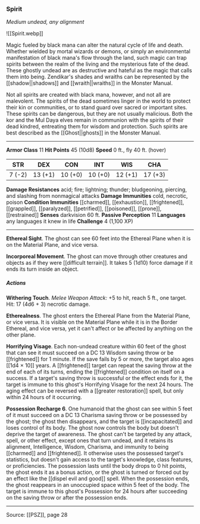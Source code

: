 ### Spirit
_Medium undead, any alignment_

![[Spirit.webp]]

Magic fueled by black mana can alter the natural cycle of life and death. Whether wielded by mortal wizards or demons, or simply an environmental manifestation of black mana's flow through the land, such magic can trap spirits between the realm of the living and the mysterious fate of the dead. These ghostly undead are as destructive and hateful as the magic that calls them into being. Zendikar's shades and wraiths can be represented by the [[shadow||shadows]] and [[wraith||wraiths]] in the Monster Manual.

Not all spirits are created with black mana, however, and not all are malevolent. The spirits of the dead sometimes linger in the world to protect their kin or communities, or to stand guard over sacred or important sites. These spirits can be dangerous, but they are not usually malicious. Both the kor and the Mul Daya elves remain in communion with the spirits of their dead kindred, entreating them for wisdom and protection. Such spirits are best described as the [[Ghost||ghosts]] in the Monster Manual.



---

**Armor Class** 11
**Hit Points** 45 (10d8)
**Speed** 0 ft., fly 40 ft. (hover)

| STR     | DEX     | CON     | INT     | WIS     | CHA     |
|---------|---------|---------|---------|---------|---------|
| 7 (-2) | 13 (+1) | 10 (+0) | 10 (+0) | 12 (+1) | 17 (+3) |

**Damage Resistances** acid; fire; lightning; thunder; bludgeoning, piercing, and slashing from nonmagical attacks
**Damage Immunities** cold, necrotic, poison
**Condition Immunities** [[charmed]], [[exhaustion]], [[frightened]], [[grappled]], [[paralyzed]], [[petrified]], [[poisoned]], [[prone]], [[restrained]]
**Senses** darkvision 60 ft.
**Passive Perception** 11
**Languages** any languages it knew in life
**Challenge** 4 (1,100 XP)

---

**Ethereal Sight**. The ghost can see 60 feet into the Ethereal Plane when it is on the Material Plane, and vice versa.

**Incorporeal Movement**. The ghost can move through other creatures and objects as if they were [[difficult terrain]]. It takes 5 (1d10) force damage if it ends its turn inside an object.

##### Actions
**Withering Touch**. _Melee Weapon Attack:_ +5 to hit, reach 5 ft., one target. Hit: 17 (4d6 + 3) necrotic damage.

**Etherealness**. The ghost enters the Ethereal Plane from the Material Plane, or vice versa. It is visible on the Material Plane while it is in the Border Ethereal, and vice versa, yet it can't affect or be affected by anything on the other plane.

**Horrifying Visage**. Each non-undead creature within 60 feet of the ghost that can see it must succeed on a DC 13 Wisdom saving throw or be [[frightened]] for 1 minute. If the save fails by 5 or more, the target also ages [[1d4 × 10]] years. A [[frightened]] target can repeat the saving throw at the end of each of its turns, ending the [[frightened]] condition on itself on a success. If a target's saving throw is successful or the effect ends for it, the target is immune to this ghost's Horrifying Visage for the next 24 hours. The aging effect can be reversed with a  [[greater restoration]] spell, but only within 24 hours of it occurring.

**Possession Recharge 6**. One humanoid that the ghost can see within 5 feet of it must succeed on a DC 13 Charisma saving throw or be possessed by the ghost; the ghost then disappears, and the target is [[incapacitated]] and loses control of its body. The ghost now controls the body but doesn't deprive the target of awareness. The ghost can't be targeted by any attack, spell, or other effect, except ones that turn undead, and it retains its alignment, Intelligence, Wisdom, Charisma, and immunity to being [[charmed]] and [[frightened]]. It otherwise uses the possessed target's statistics, but doesn't gain access to the target's knowledge, class features, or proficiencies. The possession lasts until the body drops to 0 hit points, the ghost ends it as a bonus action, or the ghost is turned or forced out by an effect like the [[dispel evil and good]] spell. When the possession ends, the ghost reappears in an unoccupied space within 5 feet of the body. The target is immune to this ghost's Possession for 24 hours after succeeding on the saving throw or after the possession ends.


---

Source: [[PSZ]], page 28